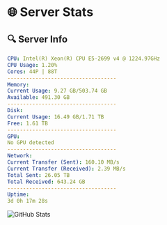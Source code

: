 # 🌐 Server Stats
## 🔍 Server Info
```yaml
CPU: Intel(R) Xeon(R) CPU E5-2699 v4 @ 1224.97GHz
CPU Usage: 1.20%
Cores: 44P | 88T
-----------------------------------
Memory:
Current Usage: 9.27 GB/503.74 GB
Available: 491.30 GB
-----------------------------------
Disk:
Current Usage: 16.49 GB/1.71 TB
Free: 1.61 TB
-----------------------------------
GPU:
No GPU detected
-----------------------------------
Network:
Current Transfer (Sent): 160.10 MB/s
Current Transfer (Received): 2.39 MB/s
Total Sent: 26.05 TB
Total Received: 643.24 GB
-----------------------------------
Uptime:
3d 0h 17m 28s
```
![GitHub Stats](https://img.shields.io/badge/Updated-2025-02-10_23:00:46-blue)